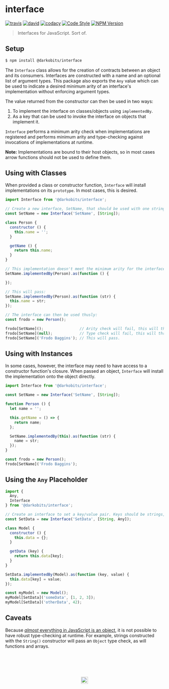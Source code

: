 # interface

[![travis][travis-img]][travis-url] [![david][david-img]][david-url] [![codacy][codacy-img]][codacy-url] [![Code Style][xo-img]][xo-url] [![NPM Version][npm-img]][npm-url]

> Interfaces for JavaScript. Sort of.

## Setup

```bash
$ npm install @darkobits/interface
```

The `Interface` class allows for the creation of contracts between an object and its consumers. Interfaces are constructed with a name and an optional list of argument types. This package also exports the `Any` value which can be used to indicate a desired minimum arity of an interface's implementation without enforcing argument types.

The value returned from the constructor can then be used in two ways:

1. To implement the interface on classes/objects using `implementedBy`.
2. As a key that can be used to invoke the interface on objects that implement it.

`Interface` performs a minimum arity check when implementations are registered and performs minimum arity and type-checking against invocations of implementations at runtime.

**Note:** Implementations are bound to their host objects, so in most cases arrow functions should not be used to define them.

## Using with Classes

When provided a class or constructor function, `Interface` will install implementations on its `prototype`. In most cases, this is desired.

```js
import Interface from '@darkobits/interface';

// Create a new interface, SetName, that should be used with one string argument.
const SetName = new Interface('SetName', [String]);

class Person {
  constructor () {
    this.name = '';
  }

  getName () {
    return this.name;
  }
}

// This implementation doesn't meet the minimum arity for the interface, so it will throw an error:
SetName.implementedBy(Person).as(function () {

});

// This will pass:
SetName.implementedBy(Person).as(function (str) {
  this.name = str;
});

// The interface can then be used thusly:
const frodo = new Person();

frodo[SetName]();                // Arity check will fail, this will throw an error.
frodo[SetName](null);            // Type check will fail, this will throw an error.
frodo[SetName]('Frodo Baggins'); // This will pass.
```

## Using with Instances

In some cases, however, the interface may need to have access to a constructor function's closure. When passed an object, `Interface` will install the implementation onto the object directly.

```js
import Interface from '@darkobits/interface';

const SetName = new Interface('SetName', [String]);

function Person () {
  let name = '';

  this.getName = () => {
    return name;
  };

  SetName.implementedBy(this).as(function (str) {
    name = str;
  });
}

const frodo = new Person();
frodo[SetName]('Frodo Baggins');
```

## Using the `Any` Placeholder

```js
import {
  Any,
  Interface
} from '@darkobits/interface';

// Create an interface to set a key/value pair. Keys should be strings, but values can be anything.
const SetData = new Interface('SetData', [String, Any]);

class Model {
  constructor () {
    this.data = {};
  }

  getData (key) {
    return this.data[key];
  }
}

SetData.implementedBy(Model).as(function (key, value) {
  this.data[key] = value;
});

const myModel = new Model();
myModel[SetData]('someData', [1, 2, 3]);
myModel[SetData]('otherData', 42);
```

## Caveats

Because [*almost* everything in JavaScript is an object](https://github.com/getify/You-Dont-Know-JS/blob/master/this%20%26%20object%20prototypes/ch3.md#type), it is not possible to have robust type-checking at runtime. For example, strings constructed with the `String()` constructor will pass an `Object` type check, as will functions and arrays.

## &nbsp;
<p align="center">
  <br>
  <img width="22" height="22" src="https://cloud.githubusercontent.com/assets/441546/25318539/db2f4cf2-2845-11e7-8e10-ef97d91cd538.png">
</p>

[travis-img]: https://img.shields.io/travis/darkobits/interface/master.svg?style=flat-square
[travis-url]: https://travis-ci.org/darkobits/interface
[david-img]: https://img.shields.io/david/darkobits/interface.svg?style=flat-square
[david-url]: https://david-dm.org/darkobits/interface
[codacy-img]: https://img.shields.io/codacy/coverage/9784926ef8bd4cefb583aedcac7e00f2.svg?style=flat-square
[codacy-url]: https://www.codacy.com/app/darkobits/interface
[xo-img]: https://img.shields.io/badge/code_style-XO-f74c4c.svg?style=flat-square
[xo-url]: https://github.com/sindresorhus/xo
[npm-img]: https://img.shields.io/npm/v/@darkobits/interface.svg?style=flat-square
[npm-url]: https://www.npmjs.com/package/@darkobits/interface
